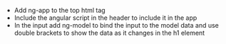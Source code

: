 * Add ng-app to the top html tag
* Include the angular script in the header to include it in the app
* In the input add ng-model to bind the input to the model data and use double brackets to show the data as it changes in the h1 element
